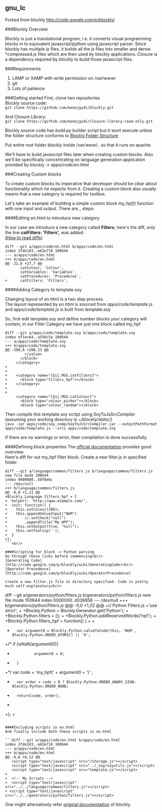 gnu_lc
---
Forked from blockly http://code.google.com/p/blockly/

###Blockly Overview

Blockly is just a translational program; i.e. it converts visual programming blocks in to equivalent javascript/python using javascript parser. Since blockly has multiple js files, it builds all the js files into smaller and dense *compressed.js files which are then used by blockly applications.
Closure is a dependency required by blockly to build those javascript files.
<br/>

###Requirements
1. LAMP or XAMP with write permission on /var/www/
2. git
3. Lots of patience

###Getting started
First, clone two repositories<br/>
Blockly source code:<br/>
`git clone https://github.com/manojgudi/blockly.git`

And Closure Library:<br/>
`git clone https://github.com/manojgudi/closure-library-read-only.git`

Blockly source code has *build.py* builder script but it wont execute unless the folder structure conforms to [Blockly Folder Structure](http://code.google.com/p/blockly/wiki/Closure)

Put entire root folder _blockly_ inside /var/www/.. so that it runs on apache. 

We'll have to build javascript files later when creating custom blocks. Also we'll be specifically concentrating on language generation application provided by blockly -> *apps/code/en.html* 


###Creating Custom blocks

To create custom blocks its imperative that developer should be clear about functionality which he expects from it. Creating a custom block also usually means that a new category is required for toolbox. 

Let's take an example of building a simple custom block *my_hpf()* function with one input and output. There are _ steps:<br/>

####Editing en.html to introduce new category

In our case we introduce a new category called **Filters**; here's the diff, only the line **catFilters: 'Filters',** was added: <br/>
[(How to read diffs)](http://stackoverflow.com/questions/2529441/how-to-work-with-diff-representation-in-git)

```
diff --git a/apps/code/en.html b/apps/code/en.html
index 2fde103..e62e710 100644
--- a/apps/code/en.html
+++ b/apps/code/en.html
@@ -21,6 +27,7 @@
       catColour: 'Colour',
       catVariables: 'Variables',
       catProcedures: 'Procedures',
+      catFilters: 'Filters',
```

####Adding Category to template.soy

Changing layout of *en.html* is a two step process. <br/>
The layout represented by *en.html* is sourced from *apps/code/template.js* and *apps/code/template.js* is built from template.soy

So, first edit template.soy and define number blocks your category will contain; in our Filter Category we have just one block called my_hpf

```
diff --git a/apps/code/template.soy b/apps/code/template.soy
index ef1ec64..a556c5a 100644
--- a/apps/code/template.soy
+++ b/apps/code/template.soy
@@ -208,6 +208,13 @@
         </value>
       </block>
     </category>
+ 
+
+    <category name="{$ij.MSG.catFilters}">
+      <block type="filters_hpf"></block>
+    </category>   
+    
+
     <category name="{$ij.MSG.catColour}">
       <block type="colour_picker"></block>
       <block type="colour_random"></block>
```

Then compile this template.soy script using SoyToJsSrcCompiler<br/>
(assuming your working directory is *~/blockly/static/*)<br/>
```java -jar apps/code/soy_comp/SoyToJsSrcCompiler.jar --outputPathFormat apps/code/template.js --srcs apps/code/template.soy```

If there are no warnings or error, then compilation is done successfully.

####Defining block properties
The [official documentation](http://code.google.com/p/blockly/wiki/DefiningBlocks) provides good overview.<br/>
Here's diff for out my_hpf filter block. Create a new filter.js in specified folder.<br/>

```
diff --git a/language/common/filters.js b/language/common/filters.js
new file mode 100644
index 0000000..50f0e6c
--- /dev/null
+++ b/language/common/filters.js
@@ -0,0 +1,11 @@
+Blockly.Language.filters_hpf = {
+  helpUrl: 'http://www.example.com/',
+  init: function() {
+    this.setColour(290);
+    this.appendValueInput("NUM")
+        //.setCheck("null")
+        .appendTitle("My HPF");
+    this.setOutput(true, "null");
+    this.setTooltip('');
+  }
+};
```<br/>

####Scripting for block -> Python parsing
Go through these links before commencing<br/>
[Generating Code](http://code.google.com/p/blockly/wiki/GeneratingCode)<br/>
[Operator Precedence](http://code.google.com/p/blockly/wiki/OperatorPrecedence)

Create a new filter.js file in directory specified. Code is pretty much self-explanatory<br/>
```
diff --git a/generators/python/filters.js b/generators/python/filters.js
new file mode 100644
index 0000000..d036856
--- /dev/null
+++ b/generators/python/filters.js
@@ -0,0 +1,22 @@
+// Python Filters.js
+'use strict';
+
+Blockly.Python = Blockly.Generator.get('Python');
+
+Blockly.Python.filters = {};
+
+Blockly.Python.addReservedWords('hpf');
+
+Blockly.Python.filters_hpf = function() {
+
+       
+       var argument0 = Blockly.Python.valueToCode(this, 'NUM', Blockly.Python.ORDER_ATOMIC) || '0';
+/*     if (isNaN(argument0)){
+               argument0 = 0;
+       }
+*/     var code = 'my_hpf(' + argument0 + ')' ;
+       var order = code < 0 ? Blockly.Python.ORDER_UNARY_SIGN: Blockly.Python.ORDER_NONE;
+       return[code, order];
+
+};
+
```

####Including scripts in en.html
And finally include both these scripts in en.html

```diff --git a/apps/code/en.html b/apps/code/en.html
index 2fde103..e62e710 100644
--- a/apps/code/en.html
+++ b/apps/code/en.html
@@ -6,6 +6,12 @@
   <script type="text/javascript" src="/storage.js"></script>
   <script type="text/javascript" src="../_soy/soyutils.js"></script>
   <script type="text/javascript" src="template.js"></script>
+
+  <!-- My Scripts -->
+  <script type="text/javascript" src="../../language/common/filters.js"></script>
+ <script type="text/javascript" src="../../generators/python/filters.js"></script>
```




One might alternatively refer [original documentation](http://code.google.com/p/blockly/wiki/CustomBlocks) of blockly.